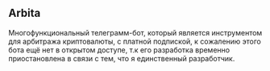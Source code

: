 <h2>Arbita</h2>
Многофункциональный телеграмм-бот, который является инструментом для арбитража криптовалюты, с платной подпиской, к сожалению этого бота ещё нет в открытом доступе, т.к его разработка временно приостановлена в связи с тем, что я единственный разработчик.
